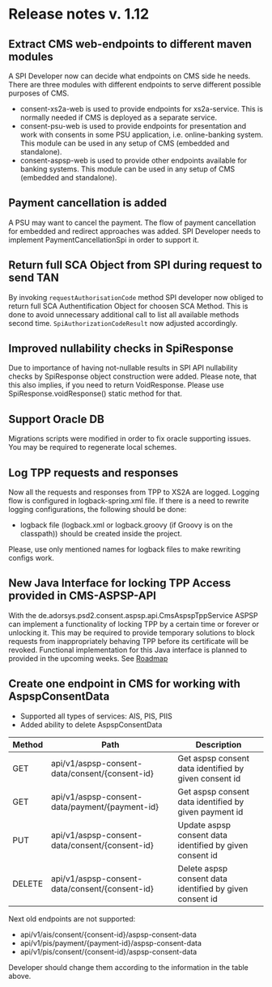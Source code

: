 # Release notes v. 1.12

## Extract CMS web-endpoints to different maven modules
A SPI Developer now can decide what endpoints on CMS side he needs.
There are three modules with different endpoints to serve different possible purposes of CMS.
* consent-xs2a-web is used to provide endpoints for xs2a-service. 
This is normally needed if CMS is deployed as a separate service.
* consent-psu-web is used to provide endpoints for presentation and work with consents in some PSU application, 
i.e. online-banking system. This module can be used in any setup of CMS (embedded and standalone).
* consent-aspsp-web is used to provide other endpoints available for banking systems.
This module can be used in any setup of CMS (embedded and standalone).

## Payment cancellation is added
A PSU may want to cancel the payment. The flow of payment cancellation for embedded and redirect approaches was added.
SPI Developer needs to implement PaymentCancellationSpi in order to support it.

## Return full SCA Object from SPI during request to send TAN
By invoking `requestAuthorisationCode` method SPI developer now obliged
to return full SCA Authentification Object for choosen SCA Method.
This is done to avoid unnecessary additional call to list all available methods second time.
`SpiAuthorizationCodeResult` now adjusted accordingly.

## Improved nullability checks in SpiResponse
Due to importance of having not-nullable results in SPI API nullability checks by SpiResponse object construction were added.
Please note, that this also implies, if you need to return VoidResponse.
Please use SpiResponse.voidResponse() static method for that.

## Support Oracle DB
Migrations scripts were modified in order to fix oracle supporting issues. You may be required to regenerate local schemes.

## Log TPP requests and responses
Now all the requests and responses from TPP to XS2A are logged.
Logging flow is configured in logback-spring.xml file.
If there is a need to rewrite logging configurations, the following should be done:
* logback file (logback.xml or logback.groovy (if Groovy is on the classpath)) should be created inside the project. 

Please, use only mentioned names for logback files to make rewriting configs work.

## New Java Interface for locking TPP Access provided in CMS-ASPSP-API
With the de.adorsys.psd2.consent.aspsp.api.CmsAspspTppService ASPSP can implement a functionality of locking TPP by a certain
time or forever or unlocking it. This may be required to provide temporary solutions to block requests from inappropriately
behaving TPP before its certificate will be revoked.
Functional implementation for this Java interface is planned to provided in the upcoming weeks. See [Roadmap](../roadmap.md)

## Create one endpoint in CMS for working with AspspConsentData
* Supported all types of services: AIS, PIS, PIIS
* Added ability to delete AspspConsentData

| Method | Path                                           | Description                                              |
|--------|------------------------------------------------|----------------------------------------------------------|
| GET    | api/v1/aspsp-consent-data/consent/{consent-id} | Get aspsp consent data identified by given consent id    |
| GET    | api/v1/aspsp-consent-data/payment/{payment-id} | Get aspsp consent data identified by given payment id    |
| PUT    | api/v1/aspsp-consent-data/consent/{consent-id} | Update aspsp consent data identified by given consent id |
| DELETE | api/v1/aspsp-consent-data/consent/{consent-id} | Delete aspsp consent data identified by given consent id |

Next old endpoints are not supported:
* api/v1/ais/consent/{consent-id}/aspsp-consent-data
* api/v1/pis/payment/{payment-id}/aspsp-consent-data
* api/v1/pis/consent/{consent-id}/aspsp-consent-data

Developer should change them according to the information in the table above.
